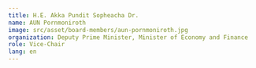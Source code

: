 ```yaml
---
title: H.E. Akka Pundit Sopheacha Dr.
name: AUN Pornmoniroth
image: src/asset/board-members/aun-pornmoniroth.jpg
organization: Deputy Prime Minister, Minister of Economy and Finance
role: Vice-Chair
lang: en
---
```

